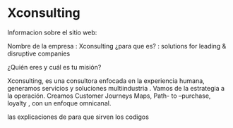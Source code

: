 # Xconsulting


Informacion sobre el sitio web:

Nombre de la empresa : Xconsulting 
¿para que es? : solutions for leading & disruptive companies 


¿Quién eres y cuál es tu misión?

Xconsulting, es una consultora enfocada en la experiencia humana, generamos servicios y soluciones multiindustria . Vamos de la estrategia a la operación. Creamos Customer Journeys Maps, Path- to –purchase, loyalty , con un enfoque omnicanal. 


las explicaciones de para que sirven los codigos 
